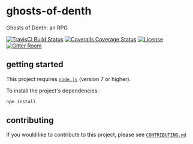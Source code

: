 # ghosts-of-denth

Ghosts of Denth: an RPG

[![TravisCI Build Status](https://img.shields.io/travis/mrpudn/ghosts-of-denth/master.svg)](https://travis-ci.org/mrpudn/ghosts-of-denth)
[![Coveralls Coverage Status](https://coveralls.io/repos/github/mrpudn/ghosts-of-denth/badge.svg?branch=master)](https://coveralls.io/github/mrpudn/ghosts-of-denth?branch=master)
[![License](https://img.shields.io/github/license/mrpudn/ghosts-of-denth.svg)](LICENSE)
[![Gitter Room](https://img.shields.io/gitter/room/ghosts-of-denth/Lobby.svg?colorB=1dce73)](https://gitter.im/ghosts-of-denth/Lobby)

## getting started

This project requires [`node.js`](https://nodejs.org/en/) (version 7 or higher).

To install the project's dependencies:
```bash
npm install
```

## contributing

If you would like to contribute to this project, please see [`CONTRIBUTING.md`](CONTRIBUTING.md)
